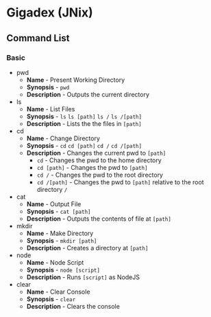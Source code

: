 # Gigadex (JNix)

## Command List

### Basic

+ pwd
  + **Name** - Present Working Directory
  + **Synopsis** - `pwd`
  + **Description** - Outputs the current directory
+ ls
  + **Name** - List Files
  + **Synopsis** - `ls` `ls [path]` `ls /` `ls /[path]`
  + **Description** - Lists the the files in `[path]`
+ cd
  + **Name** - Change Directory
  + **Synopsis** - `cd` `cd [path]` `cd /` `cd /[path]`
  + **Description** - Changes the current pwd to `[path]`
    + `cd` - Changes the pwd to the home directory
    + `cd [path]` - Changes the pwd to `[path]`
    + `cd /` - Changes the pwd to the root directory
    + `cd /[path]` - Changes the pwd to `[path]` relative to the root directory `/`
+ cat
  + **Name** - Output File
  + **Synopsis** - `cat [path]`
  + **Description** - Outputs the contents of file at `[path]`
+ mkdir
  + **Name** - Make Directory
  + **Synopsis** - `mkdir [path]`
  + **Description** - Creates a directory at `[path]`
+ node
  + **Name** - Node Script
  + **Synopsis** - `node [script]`
  + **Description** - Runs `[script]` as NodeJS
+ clear
  + **Name** - Clear Console
  + **Synopsis** - `clear`
  + **Description** - Clears the console